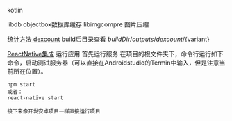 kotlin

libdb           objectbox数据库缓存
libimgcompre    图片压缩


[统计方法 dexcount](https://github.com/KeepSafe/dexcount-gradle-plugin)
build后目录查看
${buildDir}/outputs/dexcount/${variant}


[ReactNative集成](https://www.jianshu.com/p/a7fc884da42a)
    运行应用
    首先运行服务
    在项目的根文件夹下，命令行运行如下命令，启动测试服务器（可以直接在Androidstudio的Termin中输入，但是注意当前所在位置）。

    npm start
    或者：
    react-native start

    接下来像开发安卓项目一样直接运行项目
